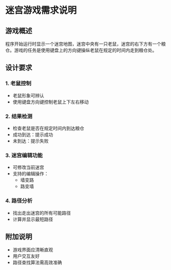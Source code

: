 # 迷宫游戏需求说明

## 游戏概述
程序开始运行时显示一个迷宫地图，迷宫中央有一只老鼠，迷宫的右下方有一个粮仓。游戏的任务是使用键盘上的方向键操纵老鼠在规定的时间内走到粮仓处。

## 设计要求

### 1. 老鼠控制
- 老鼠形象可辨认
- 使用键盘方向键控制老鼠上下左右移动

### 2. 结果检测
- 检查老鼠是否在规定时间内到达粮仓
- 成功到达：提示成功
- 未到达：提示失败

### 3. 迷宫编辑功能
- 可修改当前迷宫
- 支持的编辑操作：
  - 墙变路
  - 路变墙

### 4. 路径分析
- 找出走出迷宫的所有可能路径
- 计算并显示最短路径

## 附加说明
- 游戏界面应清晰直观
- 用户交互友好
- 路径查找算法需高效准确
